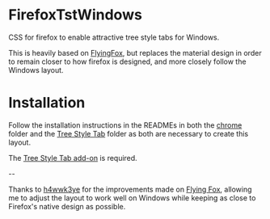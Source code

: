 # FirefoxTstWindows
CSS for firefox to enable attractive tree style tabs for Windows.

This is heavily based on [FlyingFox](https://github.com/akshat46/FlyingFox), but replaces the material design in order to remain closer to how firefox is designed, and more closely follow the Windows layout.

# Installation
Follow the installation instructions in the READMEs in both the [chrome](https://github.com/astroryan12/FirefoxTstWindows/tree/main/chrome) folder and the [Tree Style Tab](https://github.com/astroryan12/FirefoxTstWindows/tree/main/TreeStyleTab) folder as both are necessary to create this layout. 

The [Tree Style Tab add-on](https://addons.mozilla.org/en-US/firefox/addon/tree-style-tab/) is required.

--

Thanks to [h4wwk3ye](https://github.com/h4wwk3ye/firefoxCSS) for the improvements made on [Flying Fox](https://github.com/akshat46/FlyingFox), allowing me to adjust the layout to work well on Windows while keeping as close to Firefox's native design as possible.
